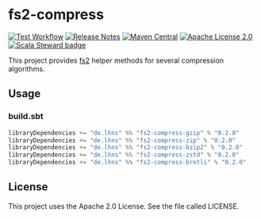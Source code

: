 # fs2-compress

[![Test Workflow](https://github.com/lhns/fs2-compress/workflows/test/badge.svg)](https://github.com/lhns/fs2-compress/actions?query=workflow%3Atest)
[![Release Notes](https://img.shields.io/github/release/lhns/fs2-compress.svg?maxAge=3600)](https://github.com/lhns/fs2-compress/releases/latest)
[![Maven Central](https://img.shields.io/maven-central/v/de.lhns/fs2-compress_2.13)](https://search.maven.org/artifact/de.lhns/fs2-compress_2.13)
[![Apache License 2.0](https://img.shields.io/github/license/lhns/fs2-compress.svg?maxAge=3600)](https://www.apache.org/licenses/LICENSE-2.0)
[![Scala Steward badge](https://img.shields.io/badge/Scala_Steward-helping-blue.svg?style=flat&logo=data:image/png;base64,iVBORw0KGgoAAAANSUhEUgAAAA4AAAAQCAMAAAARSr4IAAAAVFBMVEUAAACHjojlOy5NWlrKzcYRKjGFjIbp293YycuLa3pYY2LSqql4f3pCUFTgSjNodYRmcXUsPD/NTTbjRS+2jomhgnzNc223cGvZS0HaSD0XLjbaSjElhIr+AAAAAXRSTlMAQObYZgAAAHlJREFUCNdNyosOwyAIhWHAQS1Vt7a77/3fcxxdmv0xwmckutAR1nkm4ggbyEcg/wWmlGLDAA3oL50xi6fk5ffZ3E2E3QfZDCcCN2YtbEWZt+Drc6u6rlqv7Uk0LdKqqr5rk2UCRXOk0vmQKGfc94nOJyQjouF9H/wCc9gECEYfONoAAAAASUVORK5CYII=)](https://scala-steward.org)

This project provides [fs2](https://github.com/typelevel/fs2) helper methods
for several compression algorithms.

## Usage

### build.sbt

```sbt
libraryDependencies += "de.lhns" %% "fs2-compress-gzip" % "0.2.0"
libraryDependencies += "de.lhns" %% "fs2-compress-zip" % "0.2.0"
libraryDependencies += "de.lhns" %% "fs2-compress-bzip2" % "0.2.0"
libraryDependencies += "de.lhns" %% "fs2-compress-zstd" % "0.2.0"
libraryDependencies += "de.lhns" %% "fs2-compress-brotli" % "0.2.0"
```

## License

This project uses the Apache 2.0 License. See the file called LICENSE.
